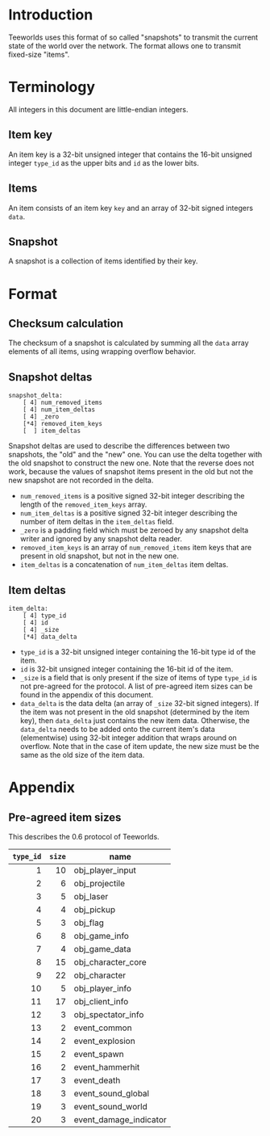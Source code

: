 Introduction
============

Teeworlds uses this format of so called "snapshots" to transmit the current
state of the world over the network. The format allows one to transmit
fixed-size "items".


Terminology
===========

All integers in this document are little-endian integers.


Item key
--------

An item key is a 32-bit unsigned integer that contains the 16-bit unsigned
integer `type_id` as the upper bits and `id` as the lower bits.


Items
-----

An item consists of an item key `key` and an array of 32-bit signed integers
`data`.


Snapshot
--------

A snapshot is a collection of items identified by their key.


Format
======

Checksum calculation
--------------------

The checksum of a snapshot is calculated by summing all the `data` array
elements of all items, using wrapping overflow behavior.


Snapshot deltas
---------------

    snapshot_delta:
        [ 4] num_removed_items
        [ 4] num_item_deltas
        [ 4] _zero
        [*4] removed_item_keys
        [  ] item_deltas

Snapshot deltas are used to describe the differences between two snapshots, the
"old" and the "new" one. You can use the delta together with the old snapshot
to construct the new one. Note that the reverse does not work, because the
values of snapshot items present in the old but not the new snapshot are not
recorded in the delta.

- `num_removed_items` is a positive signed 32-bit integer describing the length
  of the `removed_item_keys` array.
- `num_item_deltas` is a positive signed 32-bit integer describing the number
  of item deltas in the `item_deltas` field.
- `_zero` is a padding field which must be zeroed by any snapshot delta writer
  and ignored by any snapshot delta reader.
- `removed_item_keys` is an array of `num_removed_items` item keys that are
  present in old snapshot, but not in the new one.
- `item_deltas` is a concatenation of `num_item_deltas` item deltas.


Item deltas
-----------

    item_delta:
        [ 4] type_id
        [ 4] id
        [ 4] _size
        [*4] data_delta

- `type_id` is a 32-bit unsigned integer containing the 16-bit type id of the
  item.
- `id` is 32-bit unsigned integer containing the 16-bit id of the item.
- `_size` is a field that is only present if the size of items of type
  `type_id` is not pre-agreed for the protocol. A list of pre-agreed item sizes
  can be found in the appendix of this document.
- `data_delta` is the data delta (an array of `_size` 32-bit signed integers).
  If the item was not present in the old snapshot (determined by the item key),
  then `data_delta` just contains the new item data. Otherwise, the
  `data_delta` needs to be added onto the current item's data (elementwise)
  using 32-bit integer addition that wraps around on overflow. Note that in the
  case of item update, the new size must be the same as the old size of the
  item data.


Appendix
========

Pre-agreed item sizes
---------------------

This describes the 0.6 protocol of Teeworlds.

| `type_id` | `size` | name                   |
| --------: | -----: | ---------------------- |
|        1  |    10  | obj_player_input       |
|        2  |     6  | obj_projectile         |
|        3  |     5  | obj_laser              |
|        4  |     4  | obj_pickup             |
|        5  |     3  | obj_flag               |
|        6  |     8  | obj_game_info          |
|        7  |     4  | obj_game_data          |
|        8  |    15  | obj_character_core     |
|        9  |    22  | obj_character          |
|       10  |     5  | obj_player_info        |
|       11  |    17  | obj_client_info        |
|       12  |     3  | obj_spectator_info     |
|       13  |     2  | event_common           |
|       14  |     2  | event_explosion        |
|       15  |     2  | event_spawn            |
|       16  |     2  | event_hammerhit        |
|       17  |     3  | event_death            |
|       18  |     3  | event_sound_global     |
|       19  |     3  | event_sound_world      |
|       20  |     3  | event_damage_indicator |

